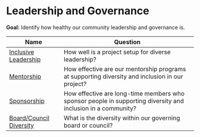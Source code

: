 # Leadership and Governance

**Goal:** Identify how healthy our community leadership and governance is.

Name | Question
--- | ---
[Inclusive Leadership](inclusive-leadership.md) |  How well is a project setup for diverse leadership?
[Mentorship](mentorship.md) | How effective are our mentorship programs at supporting diversity and inclusion in our project?
[Sponsorship](sponsorship.md) | How effective are long-time members who sponsor people in supporting diversity and inclusion in a community?
[Board/Council Diversity](board-council-diversity.md) | What is the diversity within our governing board or council?

